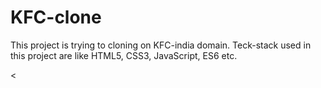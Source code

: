 <h1>KFC-clone</h1>
This project is trying to cloning on KFC-india domain. Teck-stack used in this project are like HTML5, CSS3, JavaScript, ES6 etc.

<
